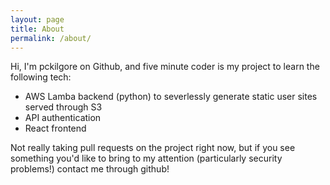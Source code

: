 ```yaml
---
layout: page
title: About
permalink: /about/
---
```


Hi, I'm pckilgore on Github, and five minute coder is my project to learn the following tech:
* AWS Lamba backend (python) to severlessly generate static user sites served through S3
* API authentication 
* React frontend

Not really taking pull requests on the project right now, but if you see something you'd like to bring to my attention (particularly security problems!) contact me through github!
